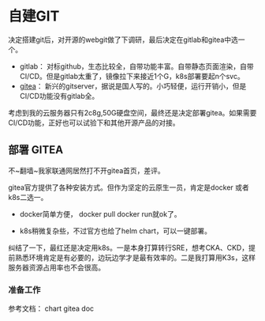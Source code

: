 # 自建GIT

决定搭建git后，对开源的webgit做了下调研，最后决定在gitlab和gitea中选一个。

- gitlab： 对标github，生态比较全，自带功能丰富。自带静态页面渲染，自带CI/CD。但是gitlab太重了，镜像拉下来接近1个G，k8s部署要起n个svc。
- [gitea](https://gitea.io/zh-cn/)： 新兴的gitserver，据说是国人写的。小巧轻便，运行开销小，但是CI/CD功能没有gitlab全。

考虑到我的云服务器只有2c8g,50G硬盘空间，最终还是决定部署gitea。如果需要CI/CD功能，正好也可以试验下和其他开源产品的对接。

## 部署 GITEA

不~翻墙~我家联通网居然打不开gitea首页，差评。 

gitea官方提供了各种安装方式。但作为坚定的云原生一员，肯定是docker 或者k8s二选一。

- docker简单方便， docker pull docker run就ok了。

- k8s稍微复杂些，不过官方也给了helm chart，可以一键部署。

纠结了一下，最红还是决定用k8s。一是本身打算转行SRE，想考CKA、CKD，提前熟悉环境肯定是有必要的，边玩边学才是最有效率的。二是我打算用K3s，这样服务器资源占用率也不会很高。

### 准备工作

参考文档： chart gitea doc

